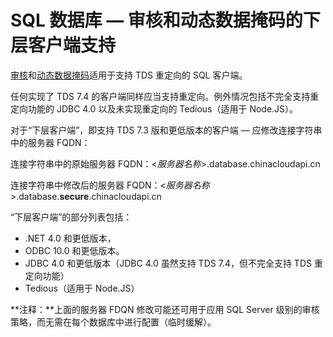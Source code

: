 <properties 
	pageTitle="SQL 数据库 审核和动态数据掩码的下层客户端支持 | Azure" 
	description="SQL 数据库审核和动态数据掩码的下层客户端支持" 
	services="sql-database" 
	documentationCenter="" 
	authors="nadavhelfman" 
	manager="jeffreyg" 
	editor=""/>

<tags 
	ms.service="sql-database" 
	ms.date="06/01/2015" 
	wacn.date="10/17/2015"/>
 
# SQL 数据库 — 审核和动态数据掩码的下层客户端支持 


[审核](/documentation/articles/sql-database-auditing-get-started)和[动态数据掩码](/documentation/articles/sql-database-dynamic-data-masking-get-started)适用于支持 TDS 重定向的 SQL 客户端。

任何实现了 TDS 7.4 的客户端同样应当支持重定向。例外情况包括不完全支持重定向功能的 JDBC 4.0 以及未实现重定向的 Tedious（适用于 Node.JS）。

对于“下层客户端”，即支持 TDS 7.3 版和更低版本的客户端 — 应修改连接字符串中的服务器 FQDN：

连接字符串中的原始服务器 FQDN：<*服务器名称*>.database.chinacloudapi.cn

连接字符串中修改后的服务器 FQDN：<*服务器名称*>.database.**secure**.chinacloudapi.cn

“下层客户端”的部分列表包括：

- .NET 4.0 和更低版本，
- ODBC 10.0 和更低版本。
- JDBC 4.0 和更低版本（JDBC 4.0 虽然支持 TDS 7.4，但不完全支持 TDS 重定向功能）
- Tedious（适用于 Node.JS）

**注释：**上面的服务器 FDQN 修改可能还可用于应用 SQL Server 级别的审核策略，而无需在每个数据库中进行配置（临时缓解）。

 

<!---HONumber=74-->